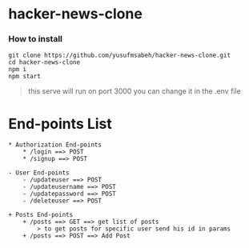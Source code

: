 # hacker-news-clone

### How to install

```
git clone https://github.com/yusufmsabeh/hacker-news-clone.git
cd hacker-news-clone
npm i
npm start
```

> this serve will run on port 3000 you can change it in the .env file

# End-points List

    * Authorization End-points
        * /login ==> POST
        * /signup ==> POST

    - User End-points
        - /updateuser ==> POST
        - /updateusername ==> POST
        - /updatepassword ==> POST
        - /deleteuser ==> POST

    + Posts End-points
        + /posts ==> GET ==> get list of posts
            > to get posts for specific user send his id in params
        + /posts ==> POST ==> Add Post
